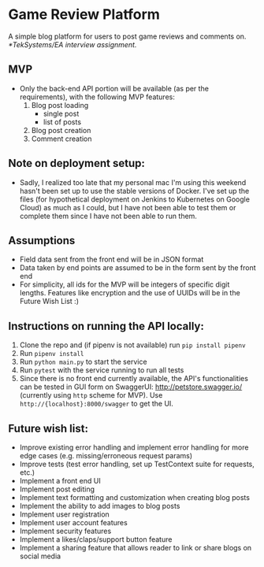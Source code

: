 # Game Review Platform
A simple blog platform for users to post game reviews and comments on. _*TekSystems/EA interview assignment._

## MVP
- Only the back-end API portion will be available (as per the requirements), with the following MVP features:
    1. Blog post loading
        - single post
        - list of posts
    2. Blog post creation
    3. Comment creation
    
## Note on deployment setup:
- Sadly, I realized too late that my personal mac I'm using this weekend hasn't been set up to use the stable versions of Docker. I've set up the files (for hypothetical deployment on Jenkins to Kubernetes on Google Cloud) as much as I could, but I have not been able to test them or complete them since I have not been able to run them.  

## Assumptions
- Field data sent from the front end will be in JSON format
- Data taken by end points are assumed to be in the form sent by the front end
- For simplicity, all ids for the MVP will be integers of specific digit lengths. Features like encryption and the use of UUIDs will be in the Future Wish List :)

## Instructions on running the API locally:
1. Clone the repo and (if pipenv is not available) run `pip install pipenv`
2. Run `pipenv install`
3. Run `python main.py` to start the service
4. Run `pytest` with the service running to run all tests
5. Since there is no front end currently available, the API's functionalities can be tested in GUI form on SwaggerUI: http://petstore.swagger.io/ (currently using `http` scheme for MVP). Use `http://{localhost}:8000/swagger` to get the UI. 

## Future wish list:
- Improve existing error handling and implement error handling for more edge cases (e.g. missing/erroneous request params)
- Improve tests (test error handling, set up TestContext suite for requests, etc.)
- Implement a front end UI
- Implement post editing
- Implement text formatting and customization when creating blog posts
- Implement the ability to add images to blog posts
- Implement user registration
- Implement user account features
- Implement security features
- Implement a likes/claps/support button feature
- Implement a sharing feature that allows reader to link or share blogs on social media